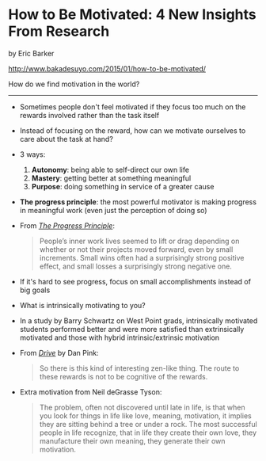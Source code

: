# How to Be Motivated: 4 New Insights From Research
by Eric Barker

http://www.bakadesuyo.com/2015/01/how-to-be-motivated/

How do we find motivation in the world?

---

- Sometimes people don't feel motivated if they focus too much on the rewards involved rather than the task itself
- Instead of focusing on the reward, how can we motivate ourselves to care about the task at hand?
- 3 ways:
	1. **Autonomy**: being able to self-direct our own life
	2. **Mastery**: getting better at something meaningful
	3. **Purpose**: doing something in service of a greater cause
- **The progress principle**: the most powerful motivator is making progress in meaningful work (even just the perception of doing so)
- From [_The Progress Principle_](https://www.amazon.com/gp/product/142219857X):

	> People’s inner work lives seemed to lift or drag depending on whether or not their projects moved forward, even by small increments. Small wins often had a surprisingly strong positive effect, and small losses a surprisingly strong negative one.

- If it's hard to see progress, focus on small accomplishments instead of big goals
- What is intrinsically motivating to you?
- In a study by Barry Schwartz on West Point grads, intrinsically motivated students performed better and were more satisfied than extrinsically motivated and those with hybrid intrinsic/extrinsic motivation
- From [_Drive_](https://www.amazon.com/Drive-Surprising-Truth-About-Motivates/dp/1594484805) by Dan Pink:

	> So there is this kind of interesting zen-like thing. The route to these rewards is not to be cognitive of the rewards.

- Extra motivation from Neil deGrasse Tyson:

	> The problem, often not discovered until late in life, is that when you look for things in life like love, meaning, motivation, it implies they are sitting behind a tree or under a rock. The most successful people in life recognize, that in life they create their own love, they manufacture their own meaning, they generate their own motivation.
